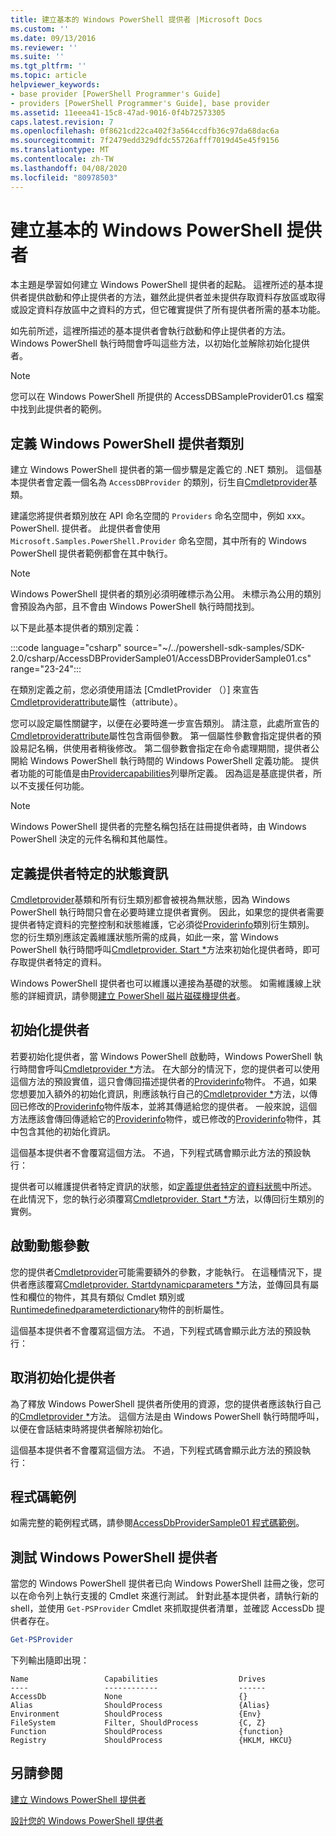 ```yaml
---
title: 建立基本的 Windows PowerShell 提供者 |Microsoft Docs
ms.custom: ''
ms.date: 09/13/2016
ms.reviewer: ''
ms.suite: ''
ms.tgt_pltfrm: ''
ms.topic: article
helpviewer_keywords:
- base provider [PowerShell Programmer's Guide]
- providers [PowerShell Programmer's Guide], base provider
ms.assetid: 11eeea41-15c8-47ad-9016-0f4b72573305
caps.latest.revision: 7
ms.openlocfilehash: 0f8621cd22ca402f3a564ccdfb36c97da68dac6a
ms.sourcegitcommit: 7f2479edd329dfdc55726afff7019d45e45f9156
ms.translationtype: MT
ms.contentlocale: zh-TW
ms.lasthandoff: 04/08/2020
ms.locfileid: "80978503"
---
```

# <a name="creating-a-basic-windows-powershell-provider"></a>建立基本的 Windows PowerShell 提供者

本主題是學習如何建立 Windows PowerShell 提供者的起點。 這裡所述的基本提供者提供啟動和停止提供者的方法，雖然此提供者並未提供存取資料存放區或取得或設定資料存放區中之資料的方式，但它確實提供了所有提供者所需的基本功能。

如先前所述，這裡所描述的基本提供者會執行啟動和停止提供者的方法。 Windows PowerShell 執行時間會呼叫這些方法，以初始化並解除初始化提供者。

> [!NOTE]
> 您可以在 Windows PowerShell 所提供的 AccessDBSampleProvider01.cs 檔案中找到此提供者的範例。

## <a name="defining-the-windows-powershell-provider-class"></a>定義 Windows PowerShell 提供者類別

建立 Windows PowerShell 提供者的第一個步驟是定義它的 .NET 類別。 這個基本提供者會定義一個名為 `AccessDBProvider` 的類別，衍生自[Cmdletprovider](/dotnet/api/System.Management.Automation.Provider.CmdletProvider)基類。

建議您將提供者類別放在 API 命名空間的 `Providers` 命名空間中，例如 xxx。PowerShell. 提供者。 此提供者會使用 `Microsoft.Samples.PowerShell.Provider` 命名空間，其中所有的 Windows PowerShell 提供者範例都會在其中執行。

> [!NOTE]
> Windows PowerShell 提供者的類別必須明確標示為公用。 未標示為公用的類別會預設為內部，且不會由 Windows PowerShell 執行時間找到。

以下是此基本提供者的類別定義：

:::code language="csharp" source="~/../powershell-sdk-samples/SDK-2.0/csharp/AccessDBProviderSample01/AccessDBProviderSample01.cs" range="23-24":::

在類別定義之前，您必須使用語法 [CmdletProvider （）] 來宣告[Cmdletproviderattribute](/dotnet/api/System.Management.Automation.Provider.CmdletProviderAttribute)屬性（attribute）。

您可以設定屬性關鍵字，以便在必要時進一步宣告類別。 請注意，此處所宣告的[Cmdletproviderattribute](/dotnet/api/System.Management.Automation.Provider.CmdletProviderAttribute)屬性包含兩個參數。 第一個屬性參數會指定提供者的預設易記名稱，供使用者稍後修改。 第二個參數會指定在命令處理期間，提供者公開給 Windows PowerShell 執行時間的 Windows PowerShell 定義功能。 提供者功能的可能值是由[Providercapabilities](/dotnet/api/System.Management.Automation.Provider.ProviderCapabilities)列舉所定義。 因為這是基底提供者，所以不支援任何功能。

> [!NOTE]
> Windows PowerShell 提供者的完整名稱包括在註冊提供者時，由 Windows PowerShell 決定的元件名稱和其他屬性。

## <a name="defining-provider-specific-state-information"></a>定義提供者特定的狀態資訊

[Cmdletprovider](/dotnet/api/System.Management.Automation.Provider.CmdletProvider)基類和所有衍生類別都會被視為無狀態，因為 Windows PowerShell 執行時間只會在必要時建立提供者實例。 因此，如果您的提供者需要提供者特定資料的完整控制和狀態維護，它必須從[Providerinfo](/dotnet/api/System.Management.Automation.ProviderInfo)類別衍生類別。 您的衍生類別應該定義維護狀態所需的成員，如此一來，當 Windows PowerShell 執行時間呼叫[Cmdletprovider. Start *](/dotnet/api/System.Management.Automation.Provider.CmdletProvider.Start)方法來初始化提供者時，即可存取提供者特定的資料。

Windows PowerShell 提供者也可以維護以連接為基礎的狀態。 如需維護線上狀態的詳細資訊，請參閱[建立 PowerShell 磁片磁碟機提供者](./creating-a-windows-powershell-drive-provider.md)。

## <a name="initializing-the-provider"></a>初始化提供者

若要初始化提供者，當 Windows PowerShell 啟動時，Windows PowerShell 執行時間會呼叫[Cmdletprovider *](/dotnet/api/System.Management.Automation.Provider.CmdletProvider.Start)方法。 在大部分的情況下，您的提供者可以使用這個方法的預設實值，這只會傳回描述提供者的[Providerinfo](/dotnet/api/System.Management.Automation.ProviderInfo)物件。 不過，如果您想要加入額外的初始化資訊，則應該執行自己的[Cmdletprovider *](/dotnet/api/System.Management.Automation.Provider.CmdletProvider.Start)方法，以傳回已修改的[Providerinfo](/dotnet/api/System.Management.Automation.ProviderInfo)物件版本，並將其傳遞給您的提供者。 一般來說，這個方法應該會傳回傳遞給它的[Providerinfo](/dotnet/api/System.Management.Automation.ProviderInfo)物件，或已修改的[Providerinfo](/dotnet/api/System.Management.Automation.ProviderInfo)物件，其中包含其他的初始化資訊。

這個基本提供者不會覆寫這個方法。 不過，下列程式碼會顯示此方法的預設執行：

<!-- TODO!!!: review snippet reference  [!CODE [Msh_samplesaccessdbprov01#accessdbprov01ProviderStart](Msh_samplesaccessdbprov01#accessdbprov01ProviderStart)]  -->

提供者可以維護提供者特定資訊的狀態，如[定義提供者特定的資料狀態](#defining-provider-specific-state-information)中所述。 在此情況下，您的執行必須覆寫[Cmdletprovider. Start *](/dotnet/api/System.Management.Automation.Provider.CmdletProvider.Start)方法，以傳回衍生類別的實例。

## <a name="start-dynamic-parameters"></a>啟動動態參數

您的提供者[Cmdletprovider](/dotnet/api/System.Management.Automation.Provider.CmdletProvider.Start)可能需要額外的參數，才能執行。 在這種情況下，提供者應該覆寫[Cmdletprovider. Startdynamicparameters *](/dotnet/api/System.Management.Automation.Provider.CmdletProvider.StartDynamicParameters)方法，並傳回具有屬性和欄位的物件，其具有類似 Cmdlet 類別或[Runtimedefinedparameterdictionary](/dotnet/api/System.Management.Automation.RuntimeDefinedParameterDictionary)物件的剖析屬性。

這個基本提供者不會覆寫這個方法。 不過，下列程式碼會顯示此方法的預設執行：

<!-- TODO!!!: review snippet reference  [!CODE [Msh_samplesaccessdbprov01#accessdbprov01ProviderDynamicParameters](Msh_samplesaccessdbprov01#accessdbprov01ProviderDynamicParameters)]  -->

## <a name="uninitializing-the-provider"></a>取消初始化提供者

為了釋放 Windows PowerShell 提供者所使用的資源，您的提供者應該執行自己的[Cmdletprovider *](/dotnet/api/System.Management.Automation.Provider.CmdletProvider.Stop)方法。 這個方法是由 Windows PowerShell 執行時間呼叫，以便在會話結束時將提供者解除初始化。

這個基本提供者不會覆寫這個方法。 不過，下列程式碼會顯示此方法的預設執行：

<!-- TODO!!!: review snippet reference  [!CODE [Msh_samplesaccessdbprov01#accessdbprov01ProviderStop](Msh_samplesaccessdbprov01#accessdbprov01ProviderStop)]  -->

## <a name="code-sample"></a>程式碼範例

如需完整的範例程式碼，請參閱[AccessDbProviderSample01 程式碼範例](./accessdbprovidersample01-code-sample.md)。

## <a name="testing-the-windows-powershell-provider"></a>測試 Windows PowerShell 提供者

當您的 Windows PowerShell 提供者已向 Windows PowerShell 註冊之後，您可以在命令列上執行支援的 Cmdlet 來進行測試。 針對此基本提供者，請執行新的 shell，並使用 `Get-PSProvider` Cmdlet 來抓取提供者清單，並確認 AccessDb 提供者存在。

```powershell
Get-PSProvider
```

下列輸出隨即出現：

```Output
Name                 Capabilities                  Drives
----                 ------------                  ------
AccessDb             None                          {}
Alias                ShouldProcess                 {Alias}
Environment          ShouldProcess                 {Env}
FileSystem           Filter, ShouldProcess         {C, Z}
Function             ShouldProcess                 {function}
Registry             ShouldProcess                 {HKLM, HKCU}
```

## <a name="see-also"></a>另請參閱

[建立 Windows PowerShell 提供者](./how-to-create-a-windows-powershell-provider.md)

[設計您的 Windows PowerShell 提供者](./designing-your-windows-powershell-provider.md)
